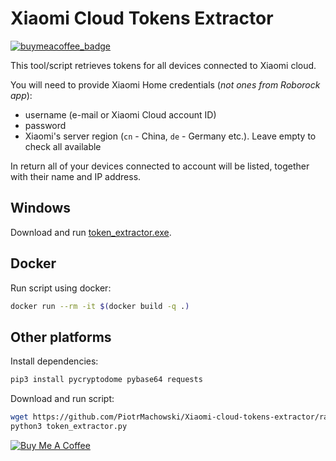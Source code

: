 # Xiaomi Cloud Tokens Extractor
[![buymeacoffee_badge](https://img.shields.io/badge/Donate-buymeacoffe-ff813f?style=flat)](https://www.buymeacoffee.com/PiotrMachowski)

This tool/script retrieves tokens for all devices connected to Xiaomi cloud.

You will need to provide Xiaomi Home credentials (_not ones from Roborock app_):
- username (e-mail or Xiaomi Cloud account ID)
- password
- Xiaomi's server region (`cn` - China, `de` - Germany etc.). Leave empty to check all available

In return all of your devices connected to account will be listed, together with their name and IP address.

## Windows
Download and run [token_extractor.exe](https://github.com/PiotrMachowski/Xiaomi-cloud-tokens-extractor/raw/master/token_extractor.exe).

## Docker

Run script using docker:
```bash
docker run --rm -it $(docker build -q .)
```

## Other platforms

Install dependencies:
```bash
pip3 install pycryptodome pybase64 requests
```

Download and run script:
```bash
wget https://github.com/PiotrMachowski/Xiaomi-cloud-tokens-extractor/raw/master/token_extractor.py
python3 token_extractor.py
```


<a href="https://www.buymeacoffee.com/PiotrMachowski" target="_blank"><img src="https://bmc-cdn.nyc3.digitaloceanspaces.com/BMC-button-images/custom_images/orange_img.png" alt="Buy Me A Coffee" style="height: auto !important;width: auto !important;" ></a>
